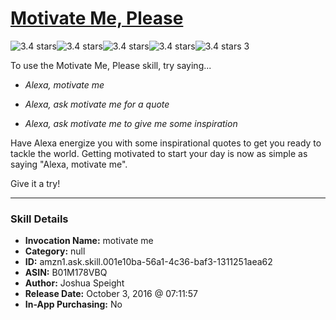 # [Motivate Me, Please](http://alexa.amazon.com/#skills/amzn1.ask.skill.001e10ba-56a1-4c36-baf3-1311251aea62)
![3.4 stars](../../images/ic_star_black_18dp_1x.png)![3.4 stars](../../images/ic_star_black_18dp_1x.png)![3.4 stars](../../images/ic_star_black_18dp_1x.png)![3.4 stars](../../images/ic_star_half_black_18dp_1x.png)![3.4 stars](../../images/ic_star_border_black_18dp_1x.png) 3

To use the Motivate Me, Please skill, try saying...

* *Alexa, motivate me*

* *Alexa, ask motivate me for a quote*

* *Alexa, ask motivate me to give me some inspiration*

Have Alexa energize you with some inspirational quotes to get you ready to tackle the world. Getting motivated to start your day is now as simple as saying "Alexa, motivate me".

Give it a try!

***

### Skill Details

* **Invocation Name:** motivate me
* **Category:** null
* **ID:** amzn1.ask.skill.001e10ba-56a1-4c36-baf3-1311251aea62
* **ASIN:** B01M178VBQ
* **Author:** Joshua Speight
* **Release Date:** October 3, 2016 @ 07:11:57
* **In-App Purchasing:** No
